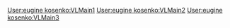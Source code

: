 [User:eugine kosenko:VLMain1](User:eugine_kosenko:VLMain1 "wikilink")
[User:eugine kosenko:VLMain2](User:eugine_kosenko:VLMain2 "wikilink")
[User:eugine kosenko:VLMain3](User:eugine_kosenko:VLMain3 "wikilink")